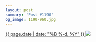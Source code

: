 ```yaml
---
layout: post
summary: 'Post #1190'
og_image: 1190-960.jpg
---
```


<p>
 <time>
  <a href="/1190">
   {{ page.date | date: "%B %-d, %Y" }}
  </a>
 </time>
 <a href="/1190">
  <img sizes="(min-width: 700px) 50vw, calc(100vw - 2rem)" src="{{ site.assets_url }}/1190-480.jpg" srcset="{{ site.assets_url }}/1190-240.jpg 240w, {{ site.assets_url }}/1190-480.jpg 480w, {{ site.assets_url }}/1190-720.jpg 720w, {{ site.assets_url }}/1190-960.jpg 960w"/>
 </a>
</p>
